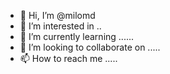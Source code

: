 - 👋 Hi, I’m @milomd 
- 👀 I’m interested in ..
- 🌱 I’m currently learning ......
- 💞️ I’m looking to collaborate on .....
- 📫 How to reach me .....

<!---
milomd/milomd is a ✨ special ✨ repository because its `README.md` (this file) appears on your GitHub profile.
You can click the Preview link to take a look at your changes.
--->
